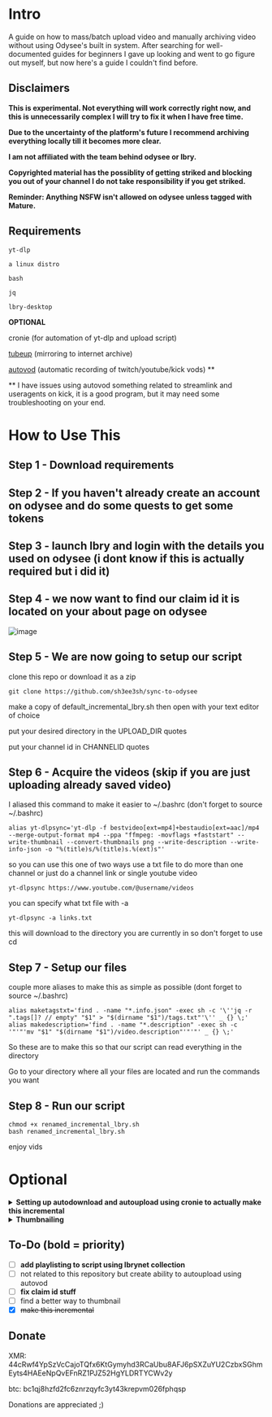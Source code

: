 # Intro

A guide on how to mass/batch upload video and manually archiving video without using Odysee's built in system. 
After searching for well-documented guides for beginners I gave up looking and went to go figure out myself, but now here's a guide I couldn't find before.

## Disclaimers 
**This is experimental. Not everything will work correctly right now, and this is unnecessarily complex I will try to fix it when I have free time.**

**Due to the uncertainty of the platform's future I recommend archiving everything locally till it becomes more clear.**

**I am not affiliated with the team behind odysee or lbry.** 

**Copyrighted material has the possiblity of getting striked and blocking you out of your channel I do not take responsibility if you get striked.** 

**Reminder: Anything NSFW isn't allowed on odysee unless tagged with Mature.**

## Requirements
```
yt-dlp

a linux distro

bash

jq

lbry-desktop
```
**OPTIONAL**

cronie (for automation of yt-dlp and upload script)

[tubeup](https://github.com/bibanon/tubeup) (mirroring to internet archive)

[autovod](https://github.com/jenslys/autovod/) (automatic recording of twitch/youtube/kick vods) **

** I have issues using autovod something related to streamlink and useragents on kick, it is a good program, but it may need some troubleshooting on your end. 

# How to Use This

Step 1 - Download requirements 
-
Step 2 - If you haven't already create an account on odysee and do some quests to get some tokens
-
Step 3 - launch lbry and login with the details you used on odysee (i dont know if this is actually required but i did it)
-
Step 4 - we now want to find our claim id it is located on your about page on odysee
-
![image](https://github.com/user-attachments/assets/d3d2556b-dd22-438d-94ce-8fc9a8e5c81e)


Step 5 - We are now going to setup our script
-
clone this repo or download it as a zip
```
git clone https://github.com/sh3ee3sh/sync-to-odysee
```

make a copy of default_incremental_lbry.sh then open with your text editor of choice

put your desired directory in the UPLOAD_DIR quotes

put your channel id in CHANNELID quotes

Step 6 - Acquire the videos (skip if you are just uploading already saved video)
-
I aliased this command to make it easier to ~/.bashrc (don't forget to source ~/.bashrc)
```
alias yt-dlpsync='yt-dlp -f bestvideo[ext=mp4]+bestaudio[ext=aac]/mp4 --merge-output-format mp4 --ppa "ffmpeg: -movflags +faststart" --write-thumbnail --convert-thumbnails png --write-description --write-info-json -o "%(title)s/%(title)s.%(ext)s"'
```
so you can use this one of two ways use a txt file to do more than one channel or just do a channel link or single youtube video 
```
yt-dlpsync https://www.youtube.com/@username/videos
```
you can specify what txt file with -a
```
yt-dlpsync -a links.txt
```
this will download to the directory you are currently in so don't forget to use cd

Step 7 - Setup our files
-
couple more aliases to make this as simple as possible (dont forget to source ~/.bashrc)
```
alias maketagstxt='find . -name "*.info.json" -exec sh -c '\''jq -r ".tags[]? // empty" "$1" > "$(dirname "$1")/tags.txt"'\'' _ {} \;'
alias makedescription='find . -name "*.description" -exec sh -c '"'"'mv "$1" "$(dirname "$1")/video.description"'"'"' _ {} \;'
```
So these are to make this so that our script can read everything in the directory

Go to your directory where all your files are located and run the commands you want

Step 8 - Run our script
-
```
chmod +x renamed_incremental_lbry.sh
bash renamed_incremental_lbry.sh
```
enjoy vids 

# **Optional**

<details>
<summary><strong>Setting up autodownload and autoupload using cronie to actually make this incremental</strong></summary>

- **Step 1: Download cronie using your package manager**
``` 
sudo pacman -S cronie
```
- **Step 2: Enable and start cronie using systemd**
```
sudo systemctl enable cronie
sudo systemctl start cronie --now
```
- **Step 3: Add our yt-dlp command without the alias to cronie's task**s

*crontab uses a terrible text editor by default use "export EDITOR=yourtexteditorofchoicehere" in your ~/.bashrc file to change it*
```
crontab -e

0 11 * * * /usr/bin/yt-dlp -f 'bestvideo[ext=mp4]+bestaudio[ext=aac]/mp4' --write-thumbnail --convert-thumbnails png --write-description --write-info-json --merge-output-format mp4 --ppa "ffmpeg: -movflags +faststart" -P "/home/user/Videos/channel" -o "\%(title)s/\%(title)s.\%(ext)s" https://www.youtube.com/@username/videos
```
This command runs daily at 11 am everyday. Edit the second number value to your desired time in the 24 hour format. Add a comma with another number if you want multiple intervals ie: 11,18.

First number value specifies minutes

The -P option specifies directory so change as needed. You can also use the -a option here, but you will need to point to the directory of the txt file ex: "/home/user/Videos/mylinks.txt" and replace the youtube channel link with it instead. 

- **Step 4: add our upload script to cronie**
```
crontab -e

0 11 * * * /path/to/your/script.sh
```

</details>
<details>
<summary><strong>Thumbnailing</strong></summary>

I use jivan's script [here](https://gist.github.com/jivanpal/9b6f5d51ad976daaccc1f0f841807bb0). I found some issues with speech not working for certain thumbnails, so I dont recommend this right now. I'll try and figure out another way later. 

</details>

## To-Do (bold = priority)
- [ ] **add playlisting to script using lbrynet collection**
- [ ] not related to this repository but create ability to autoupload using autovod
- [ ] **fix claim id stuff**
- [ ] find a better way to thumbnail
- [x] ~~make this incremental~~

## Donate
XMR: 44cRwf4YpSzVcCajoTQfx6KtGymyhd3RCaUbu8AFJ6pSXZuYU2CzbxSGhmEyts4HAEeNpQvEFnRZ1PJZ52HgYLDRTYCWv2y

btc: bc1qj8hzfd2fc6znrzqyfc3yt43krepvm026fphqsp

Donations are appreciated ;) 
